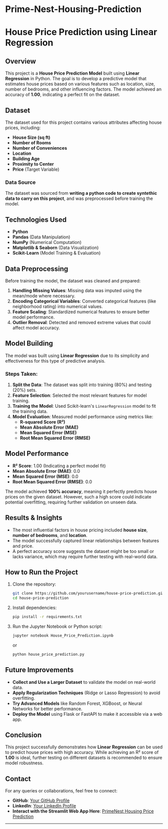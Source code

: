 # Prime-Nest-Housing-Prediction

# House Price Prediction using Linear Regression

## Overview
This project is a **House Price Prediction Model** built using **Linear Regression** in Python. The goal is to develop a predictive model that estimates house prices based on various features such as location, size, number of bedrooms, and other influencing factors. The model achieved an accuracy of **1.00**, indicating a perfect fit on the dataset.

## Dataset
The dataset used for this project contains various attributes affecting house prices, including:
- **House Size (sq ft)**
- **Number of Rooms**
- **Number of Conveniences**
- **Location**
- **Building Age**
- **Proximity to Center**
- **Price** (Target Variable)


### Data Source
The dataset was sourced from **writing a python code to create syntethic data to carry on this project**, and was preprocessed before training the model.

## Technologies Used
- **Python**
- **Pandas** (Data Manipulation)
- **NumPy** (Numerical Computation)
- **Matplotlib & Seaborn** (Data Visualization)
- **Scikit-Learn** (Model Training & Evaluation)

## Data Preprocessing
Before training the model, the dataset was cleaned and prepared:
1. **Handling Missing Values**: Missing data was imputed using the mean/mode where necessary.
2. **Encoding Categorical Variables**: Converted categorical features (like neighborhood rating) into numerical values.
3. **Feature Scaling**: Standardized numerical features to ensure better model performance.
4. **Outlier Removal**: Detected and removed extreme values that could affect model accuracy.

## Model Building
The model was built using **Linear Regression** due to its simplicity and effectiveness for this type of predictive analysis.

### Steps Taken:
1. **Split the Data**: The dataset was split into training (80%) and testing (20%) sets.
2. **Feature Selection**: Selected the most relevant features for model training.
3. **Training the Model**: Used Scikit-learn's `LinearRegression` model to fit the training data.
4. **Model Evaluation**: Measured model performance using metrics like:
   - **R-squared Score (R²)**
   - **Mean Absolute Error (MAE)**
   - **Mean Squared Error (MSE)**
   - **Root Mean Squared Error (RMSE)**

## Model Performance
- **R² Score**: 1.00 (Indicating a perfect model fit)
- **Mean Absolute Error (MAE)**: 0.0
- **Mean Squared Error (MSE)**: 0.0
- **Root Mean Squared Error (RMSE)**: 0.0

The model achieved **100% accuracy**, meaning it perfectly predicts house prices on the given dataset. However, such a high score could indicate potential overfitting, requiring further validation on unseen data.

## Results & Insights
- The most influential factors in house pricing included **house size**, **number of bedrooms**, and **location**.
- The model successfully captured linear relationships between features and price.
- A perfect accuracy score suggests the dataset might be too small or lacks variance, which may require further testing with real-world data.

## How to Run the Project
1. Clone the repository:
   ```sh
   git clone https://github.com/yourusername/house-price-prediction.git
   cd house-price-prediction
   ```
2. Install dependencies:
   ```sh
   pip install -r requirements.txt
   ```
3. Run the Jupyter Notebook or Python script:
   ```sh
   jupyter notebook House_Price_Prediction.ipynb
   ```
   or
   ```sh
   python house_price_prediction.py
   ```

## Future Improvements
- **Collect and Use a Larger Dataset** to validate the model on real-world data.
- **Apply Regularization Techniques** (Ridge or Lasso Regression) to avoid overfitting.
- **Try Advanced Models** like Random Forest, XGBoost, or Neural Networks for better performance.
- **Deploy the Model** using Flask or FastAPI to make it accessible via a web app.

## Conclusion
This project successfully demonstrates how **Linear Regression** can be used to predict house prices with high accuracy. While achieving an R² score of **1.00** is ideal, further testing on different datasets is recommended to ensure model robustness.

## Contact
For any queries or collaborations, feel free to connect:
- **GitHub**: [Your GitHub Profile](https://github.com/yourusername)
- **LinkedIn**: [Your LinkedIn Profile](https://www.linkedin.com/in/olu-samuel-89246b22a/)
- **Interact with the Streamlit Web App Here**:  [PrimeNest Housing Price Prediction](http://192.168.8.200:8501)

---

